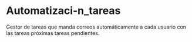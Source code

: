 # Automatizaci-n_tareas
Gestor de tareas que manda correos automáticamente a cada usuario con las tareas próximas tareas pendientes.
